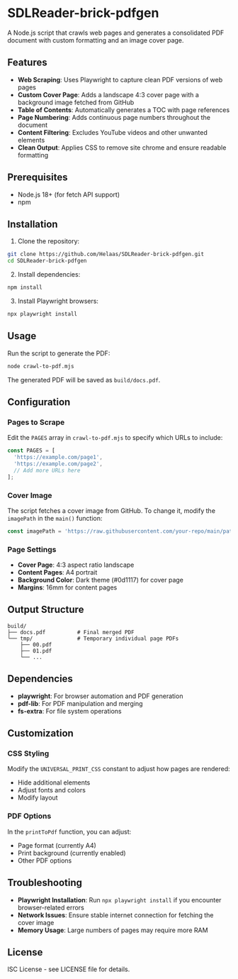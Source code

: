 # SDLReader-brick-pdfgen

A Node.js script that crawls web pages and generates a consolidated PDF document with custom formatting and an image cover page.

## Features

- **Web Scraping**: Uses Playwright to capture clean PDF versions of web pages
- **Custom Cover Page**: Adds a landscape 4:3 cover page with a background image fetched from GitHub
- **Table of Contents**: Automatically generates a TOC with page references
- **Page Numbering**: Adds continuous page numbers throughout the document
- **Content Filtering**: Excludes YouTube videos and other unwanted elements
- **Clean Output**: Applies CSS to remove site chrome and ensure readable formatting

## Prerequisites

- Node.js 18+ (for fetch API support)
- npm

## Installation

1. Clone the repository:
```bash
git clone https://github.com/Helaas/SDLReader-brick-pdfgen.git
cd SDLReader-brick-pdfgen
```

2. Install dependencies:
```bash
npm install
```

3. Install Playwright browsers:
```bash
npx playwright install
```

## Usage

Run the script to generate the PDF:

```bash
node crawl-to-pdf.mjs
```

The generated PDF will be saved as `build/docs.pdf`.

## Configuration

### Pages to Scrape

Edit the `PAGES` array in `crawl-to-pdf.mjs` to specify which URLs to include:

```javascript
const PAGES = [
  'https://example.com/page1',
  'https://example.com/page2',
  // Add more URLs here
];
```

### Cover Image

The script fetches a cover image from GitHub. To change it, modify the `imagePath` in the `main()` function:

```javascript
const imagePath = 'https://raw.githubusercontent.com/your-repo/main/path/to/image.png';
```

### Page Settings

- **Cover Page**: 4:3 aspect ratio landscape
- **Content Pages**: A4 portrait
- **Background Color**: Dark theme (#0d1117) for cover page
- **Margins**: 16mm for content pages

## Output Structure

```
build/
├── docs.pdf          # Final merged PDF
└── tmp/              # Temporary individual page PDFs
    ├── 00.pdf
    ├── 01.pdf
    └── ...
```

## Dependencies

- **playwright**: For browser automation and PDF generation
- **pdf-lib**: For PDF manipulation and merging
- **fs-extra**: For file system operations

## Customization

### CSS Styling

Modify the `UNIVERSAL_PRINT_CSS` constant to adjust how pages are rendered:

- Hide additional elements
- Adjust fonts and colors
- Modify layout

### PDF Options

In the `printToPdf` function, you can adjust:

- Page format (currently A4)
- Print background (currently enabled)
- Other PDF options

## Troubleshooting

- **Playwright Installation**: Run `npx playwright install` if you encounter browser-related errors
- **Network Issues**: Ensure stable internet connection for fetching the cover image
- **Memory Usage**: Large numbers of pages may require more RAM

## License

ISC License - see LICENSE file for details.
